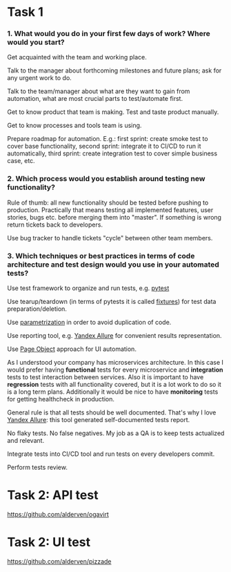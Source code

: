 # Task 1

### 1. What would you do in your first few days of work? Where would you start?

Get acquainted with the team and working place.

Talk to the manager about forthcoming milestones and future plans; ask for any urgent work to do.

Talk to the team/manager about what are they want to gain from automation, what are most crucial parts to test/automate first.

Get to know product that team is making. Test and taste product manually.

Get to know processes and tools team is using.

Prepare roadmap for automation. E.g.: first sprint: create smoke test to cover base functionality, second sprint: integrate it to CI/CD to run it automatically, third sprint: create integration test to cover simple business case, etc.

### 2. Which process would you establish around testing new functionality?

Rule of thumb: all new functionality should be tested before pushing to production. Practically that means testing all implemented features, user stories, bugs etc. before merging them into "master". If something is wrong return tickets back to developers.

Use bug tracker to handle tickets "cycle" between other team members.


### 3. Which techniques or best practices in terms of code architecture and test design would you use in your automated tests?

Use test framework to organize and run tests, e.g. [pytest](https://docs.pytest.org/en/latest/)

Use tearup/teardown (in terms of pytests it is called [fixtures](https://docs.pytest.org/en/latest/fixture.html)) for test data preparation/deletion.

Use [parametrization](https://docs.pytest.org/en/latest/parametrize.html) in order to avoid duplication of code.

Use reporting tool, e.g. [Yandex Allure](https://docs.qameta.io/allure/) for convenient results representation.

Use [Page Object](https://selenium-python.readthedocs.io/page-objects.html) approach for UI automation.

As I understood your company has microservices architecture.
In this case I would prefer having **functional** tests for every microservice and **integration** tests to test interaction between services. Also it is important to have **regression** tests with all functionality covered, but it is a lot work to do so it is a long term plans.
Additionally it would be nice to have **monitoring** tests for getting healthcheck in production.

General rule is that all tests should be well documented. That's why I love [Yandex Allure](https://docs.qameta.io/allure/): this tool generated self-documented tests report.

No flaky tests. No false negatives. My job as a QA is to keep tests actualized and relevant.

Integrate tests into CI/CD tool and run tests on every developers commit.

Perform tests review.

# Task 2: API test

https://github.com/alderven/ogavirt

# Task 2: UI test

https://github.com/alderven/pizzade
